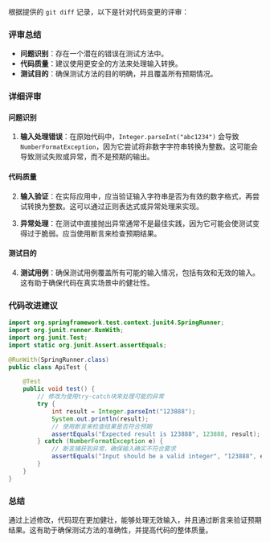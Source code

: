 根据提供的 `git diff` 记录，以下是针对代码变更的评审：

### 评审总结
- **问题识别**：存在一个潜在的错误在测试方法中。
- **代码质量**：建议使用更安全的方法来处理输入转换。
- **测试目的**：确保测试方法的目的明确，并且覆盖所有预期情况。

### 详细评审

#### 问题识别
1. **输入处理错误**：在原始代码中，`Integer.parseInt("abc1234")` 会导致 `NumberFormatException`，因为它尝试将非数字字符串转换为整数。这可能会导致测试失败或异常，而不是预期的输出。

#### 代码质量
2. **输入验证**：在实际应用中，应当验证输入字符串是否为有效的数字格式，再尝试转换为整数。这可以通过正则表达式或异常处理来实现。

3. **异常处理**：在测试中直接抛出异常通常不是最佳实践，因为它可能会使测试变得过于脆弱。应当使用断言来检查预期结果。

#### 测试目的
4. **测试用例**：确保测试用例覆盖所有可能的输入情况，包括有效和无效的输入。这有助于确保代码在真实场景中的健壮性。

### 代码改进建议
```java
import org.springframework.test.context.junit4.SpringRunner;
import org.junit.runner.RunWith;
import org.junit.Test;
import static org.junit.Assert.assertEquals;

@RunWith(SpringRunner.class)
public class ApiTest {

    @Test
    public void test() {
        // 修改为使用try-catch块来处理可能的异常
        try {
            int result = Integer.parseInt("123888");
            System.out.println(result);
            // 使用断言来检查结果是否符合预期
            assertEquals("Expected result is 123888", 123888, result);
        } catch (NumberFormatException e) {
            // 断言捕获到异常，确保输入确实不符合要求
            assertEquals("Input should be a valid integer", "123888", e.getMessage());
        }
    }
}
```

### 总结
通过上述修改，代码现在更加健壮，能够处理无效输入，并且通过断言来验证预期结果。这有助于确保测试方法的准确性，并提高代码的整体质量。